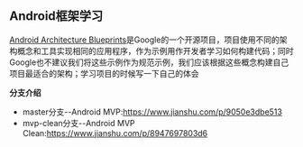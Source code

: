 ## Android框架学习
[Android Architecture Blueprints](https://github.com/googlesamples/android-architecture/tree/master#android-architecture-blueprints)是Google的一个开源项目，项目使用不同的架构概念和工具实现相同的应用程序，作为示例用作开发者学习如何构建代码；同时Google也不建议我们将这些示例作为规范示例，我们应该根据这些概念构建自己项目最适合的架构；学习项目的时候写一下自己的体会

**分支介绍**
* master分支--Android MVP:https://www.jianshu.com/p/9050e3dbe513
* mvp-clean分支--Android MVP Clean:https://www.jianshu.com/p/8947697803d6
